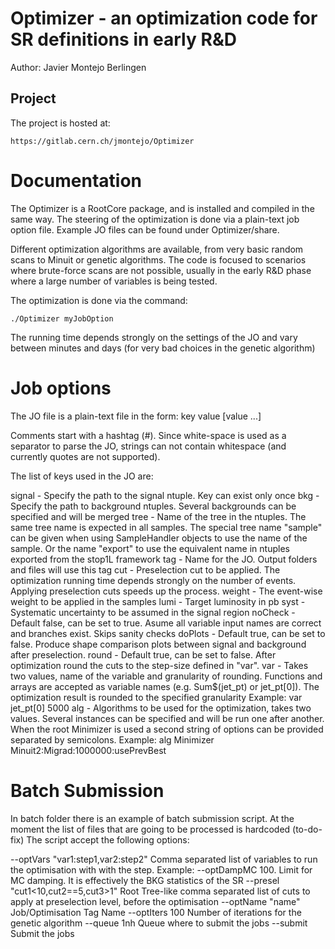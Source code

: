 Optimizer - an optimization code for SR definitions in early R&D
===============================================================

Author: Javier Montejo Berlingen

Project
-------

The project is hosted at:

    https://gitlab.cern.ch/jmontejo/Optimizer

Documentation
=============

The Optimizer is a RootCore package, and is installed and compiled in the same way.
The steering of the optimization is done via a plain-text job option file. Example 
JO files can be found under Optimizer/share. 

Different optimization algorithms are available, from very basic random scans to
Minuit or genetic algorithms. The code is focused to scenarios where brute-force
scans are not possible, usually in the early R&D phase where a large number of 
variables is being tested.

The optimization is done via the command:

    ./Optimizer myJobOption

The running time depends strongly on the settings of the JO and vary between minutes
and days (for very bad choices in the genetic algorithm)

Job options
===========

The JO file is a plain-text file in the form: 
key value [value ...]

Comments start with a hashtag (#). Since white-space is used as a separator to parse
the JO, strings can not contain whitespace (and currently quotes are not supported).

The list of keys used in the JO are:

signal  - Specify the path to the signal ntuple. Key can exist only once
bkg     - Specify the path to background ntuples. Several backgrounds can be specified 
          and will be merged
tree    - Name of the tree in the ntuples. The same tree name is expected in all samples.
          The special tree name "sample" can be given when using SampleHandler objects
          to use the name of the sample. Or the name "export" to use the equivalent name
          in ntuples exported from the stop1L framework
tag     - Name for the JO. Output folders and files will use this tag
cut     - Preselection cut to be applied. The optimization running time depends strongly
          on the number of events. Applying preselection cuts speeds up the process.
weight  - The event-wise weight to be applied in the samples
lumi    - Target luminosity in pb
syst    - Systematic uncertainty to be assumed in the signal region
noCheck - Default false, can be set to true. Asume all variable input names are correct 
          and branches exist. Skips sanity checks
doPlots - Default true, can be set to false. Produce shape comparison plots between signal
          and background after preselection.
round   - Default true, can be set to false. After optimization round the cuts to the
          step-size defined in "var".
var     - Takes two values, name of the variable and granularity of rounding. Functions
          and arrays are accepted as variable names (e.g. Sum$(jet_pt) or jet_pt[0]).
          The optimization result is rounded to the specified granularity
          Example: var  jet_pt[0]  5000
alg     - Algorithms to be used for the optimization, takes two values. Several instances
          can be specified and will be run one after another. When the root Minimizer is 
          used a second string of options can be provided separated by semicolons.
          Example: alg  Minimizer   Minuit2:Migrad:1000000:usePrevBest
          

Batch Submission
====================

In batch folder there is an example of batch submission script. At the moment the list of files that are going to be processed is hardcoded (to-do-fix)
The script accept the following options:

--optVars "var1:step1,var2:step2"     Comma separated list of variables to run the optimisation with with the step. Example:
--optDampMC 100.                      Limit for MC damping. It is effectively the BKG statistics of the SR
--presel  "cut1<10,cut2==5,cut3>1"    Root Tree-like comma separated list of cuts to apply at preselection level, before the optimisation
--optName "name"                      Job/Optimisation Tag Name
--optIters 100                        Number of iterations for the genetic algorithm
--queue    1nh                        Queue where to submit the jobs
--submit                              Submit the jobs
